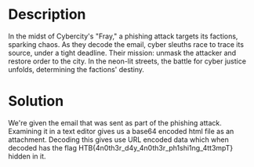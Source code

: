 # Description

In the midst of Cybercity's "Fray," a phishing attack targets its factions, sparking chaos. As they decode the email, cyber sleuths race to trace its source, under a tight deadline. Their mission: unmask the attacker and restore order to the city. In the neon-lit streets, the battle for cyber justice unfolds, determining the factions' destiny.

# Solution

We're given the email that was sent as part of the phishing attack. Examining it in a text editor gives us a base64 encoded html file as an attachment. Decoding this gives use URL encoded data which when decoded has the flag HTB{4n0th3r_d4y_4n0th3r_ph1shi1ng_4tt3mpT} hidden in it.